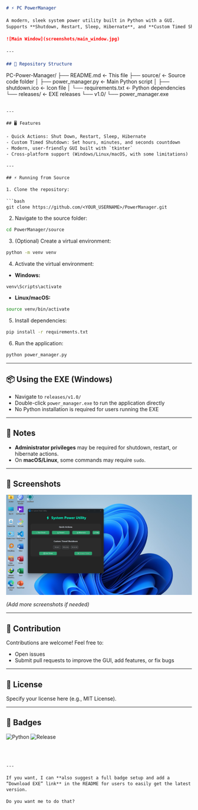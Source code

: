 

```markdown
# ⚡ PC PowerManager

A modern, sleek system power utility built in Python with a GUI.  
Supports **Shutdown, Restart, Sleep, Hibernate**, and **Custom Timed Shutdowns**.

![Main Window](screenshots/main_window.jpg)

---

## 📂 Repository Structure

```

PC-Power-Manager/
├── README.md                  <- This file
├── source/                    <- Source code folder
│   ├── power\_manager.py       <- Main Python script
│   ├── shutdown.ico           <- Icon file
│   └── requirements.txt       <- Python dependencies
└── releases/                  <- EXE releases
└── v1.0/
└── power\_manager.exe

````

---

## 🖥 Features

- Quick Actions: Shut Down, Restart, Sleep, Hibernate  
- Custom Timed Shutdown: Set hours, minutes, and seconds countdown  
- Modern, user-friendly GUI built with `tkinter`  
- Cross-platform support (Windows/Linux/macOS, with some limitations)  

---

## ⚡ Running from Source

1. Clone the repository:

```bash
git clone https://github.com/<YOUR_USERNAME>/PowerManager.git
````

2. Navigate to the source folder:

```bash
cd PowerManager/source
```

3. (Optional) Create a virtual environment:

```bash
python -m venv venv
```

4. Activate the virtual environment:

* **Windows:**

```bash
venv\Scripts\activate
```

* **Linux/macOS:**

```bash
source venv/bin/activate
```

5. Install dependencies:

```bash
pip install -r requirements.txt
```

6. Run the application:

```bash
python power_manager.py
```

---

## 📦 Using the EXE (Windows)

* Navigate to `releases/v1.0/`
* Double-click `power_manager.exe` to run the application directly
* No Python installation is required for users running the EXE

---

## 📌 Notes

* **Administrator privileges** may be required for shutdown, restart, or hibernate actions.
* On **macOS/Linux**, some commands may require `sudo`.

---

## 📸 Screenshots

![Main Window](screenshots/main_window.jpg)

*(Add more screenshots if needed)*

---

## 📝 Contribution

Contributions are welcome! Feel free to:

* Open issues
* Submit pull requests to improve the GUI, add features, or fix bugs

---

## 📄 License

Specify your license here (e.g., MIT License).

---

## 🚀 Badges


![Python](https://img.shields.io/badge/Python-3.13-blue)
![Release](https://img.shields.io/badge/Release-v1.0-green)
```



---

If you want, I can **also suggest a full badge setup and add a “Download EXE” link** in the README for users to easily get the latest version.  

Do you want me to do that?
```
